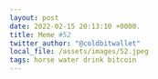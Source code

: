 ```yaml
---
layout: post
date: 2022-02-15 20:13:10 +0000.
title: Meme #52
twitter_author: "@coldbitwallet"
local_file: /assets/images/52.jpeg
tags: horse water drink bitcoin
---
```

